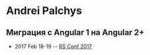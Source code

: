 # Andrei Palchys

## Миграция с Angular 1 на Angular 2+
- 2017 Feb 18-19 -- [RS Conf 2017](https://www.youtube.com/watch?v=fI7VSmWqP3A)    

